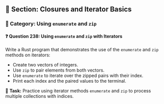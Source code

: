 ## 📘 Section: Closures and Iterator Basics  
### 🔹 Category: Using `enumerate` and `zip`  
#### ❓ Question 238: Using `enumerate` and `zip` with Iterators

Write a Rust program that demonstrates the use of the `enumerate` and `zip` methods on iterators:

- Create two vectors of integers.
- Use `zip` to pair elements from both vectors.
- Use `enumerate` to iterate over the zipped pairs with their index.
- Print each index and the paired values to the terminal.

🔧 **Task:** Practice using iterator methods `enumerate` and `zip` to process multiple collections with indices.
